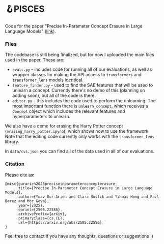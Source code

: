 # 🪝PISCES
Code for the paper "Precise In-Parameter Concept Erasure in Large Language Models" ([link](https://arxiv.org/pdf/2505.22586)).

### Files
The codebase is still being finalized, but for now I uploaded the main files used in the paper. These are:
- `evals.py` - includes code for running all of our evaluations, as well as wrapper classes for making the API access to `transformers` and `transformer_lens` models identical.
- `feature_finder.py` - used to find the SAE features that will be used to unlearn a concept. Currently there's no demo of this (planning on adding soon), but all of the code is there.
- `editor.py` - this includes the code used to perform the unlearning. The most important function there is `unlearn_concept`, which receives a `Concept` object which includes the relevant features and hyperparameters to unlearn.

We also have a demo for erasing the Harry Potter concept (`erasing_harry_potter.ipynb`), which shows how to use the framework. Note that the editing code currently only works with the `transformer_lens` library.

In `data/cvs.json` you can find all of the data used in all of our evaluations.

### Citation
Please cite as:

```
@misc{gurarieh2025preciseinparameterconcepterasure,
      title={Precise In-Parameter Concept Erasure in Large Language Models}, 
      author={Yoav Gur-Arieh and Clara Suslik and Yihuai Hong and Fazl Barez and Mor Geva},
      year={2025},
      eprint={2505.22586},
      archivePrefix={arXiv},
      primaryClass={cs.CL},
      url={https://arxiv.org/abs/2505.22586}, 
}
```


Feel free to contact if you have any thoughts, questions or suggestions :)
